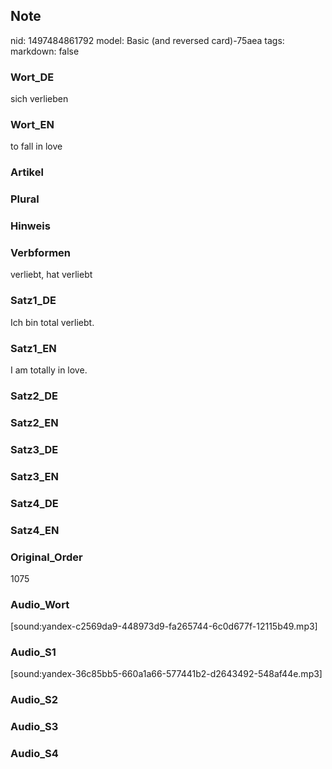 ## Note
nid: 1497484861792
model: Basic (and reversed card)-75aea
tags: 
markdown: false

### Wort_DE
sich verlieben

### Wort_EN
to fall in love

### Artikel


### Plural


### Hinweis


### Verbformen
verliebt, hat verliebt

### Satz1_DE
Ich bin total verliebt.

### Satz1_EN
I am totally in love.

### Satz2_DE


### Satz2_EN


### Satz3_DE


### Satz3_EN


### Satz4_DE


### Satz4_EN


### Original_Order
1075

### Audio_Wort
[sound:yandex-c2569da9-448973d9-fa265744-6c0d677f-12115b49.mp3]

### Audio_S1
[sound:yandex-36c85bb5-660a1a66-577441b2-d2643492-548af44e.mp3]

### Audio_S2


### Audio_S3


### Audio_S4


